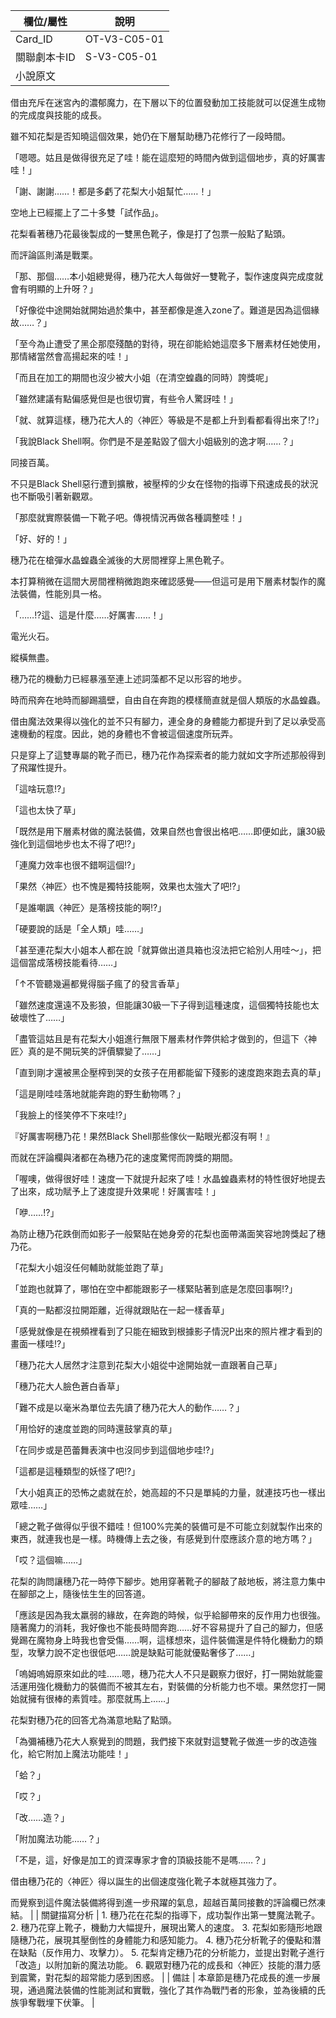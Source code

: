 | 欄位/屬性 | 說明 |
|---|---|
| Card_ID | OT-V3-C05-01 |
| 關聯劇本卡ID | S-V3-C05-01 |
| 小說原文 |
借由充斥在迷宮內的濃郁魔力，在下層以下的位置發動加工技能就可以促進生成物的完成度與技能的成長。

雖不知花梨是否知曉這個效果，她仍在下層幫助穗乃花修行了一段時間。

「嗯嗯。姑且是做得很充足了哇！能在這麼短的時間內做到這個地步，真的好厲害哇！」

「謝、謝謝……！都是多虧了花梨大小姐幫忙……！」

空地上已經擺上了二十多雙「試作品」。

花梨看著穗乃花最後製成的一雙黑色靴子，像是打了包票一般點了點頭。

而評論區則滿是戰栗。

「那、那個……本小姐總覺得，穗乃花大人每做好一雙靴子，製作速度與完成度就會有明顯的上升呀？」

「好像從中途開始就開始過於集中，甚至都像是進入zone了。難道是因為這個緣故……？」

「至今為止遭受了黑企那麼殘酷的對待，現在卻能給她這麼多下層素材任她使用，那情緒當然會高揚起來的哇！」

「而且在加工的期間也沒少被大小姐（在清空蝗蟲的同時）誇獎呢」

「雖然建議有點偏感覺但是也很切實，有些令人驚訝哇！」

「就、就算這樣，穗乃花大人的〈神匠〉等級是不是都上升到看都看得出來了!?」

「我說Black Shell啊。你們是不是差點毀了個大小姐級別的逸才啊……？」

同接百萬。

不只是Black Shell惡行遭到擴散，被壓榨的少女在怪物的指導下飛速成長的狀況也不斷吸引著新觀眾。

「那麼就實際裝備一下靴子吧。傳視情況再做各種調整哇！」

「好、好的！」

穗乃花在槍彈水晶蝗蟲全滅後的大房間裡穿上黑色靴子。

本打算稍微在這間大房間裡稍微跑跑來確認感覺——但這可是用下層素材製作的魔法裝備，性能別具一格。

「……!?這、這是什麼……好厲害……！」

電光火石。

縱橫無盡。

穗乃花的機動力已經暴漲至連上述詞藻都不足以形容的地步。

時而飛奔在地時而腳踢牆壁，自由自在奔跑的模樣簡直就是個人類版的水晶蝗蟲。

借由魔法效果得以強化的並不只有腳力，連全身的身體能力都提升到了足以承受高速機動的程度。因此，她的身體也不會被這個速度所玩弄。

只是穿上了這雙專屬的靴子而已，穗乃花作為探索者的能力就如文字所述那般得到了飛躍性提升。

「這啥玩意!?」

「這也太快了草」

「既然是用下層素材做的魔法裝備，效果自然也會很出格吧……即便如此，讓30級強化到這個地步也太不得了吧!?」

「連魔力效率也很不錯啊這個!?」

「果然〈神匠〉也不愧是獨特技能啊，效果也太強大了吧!?」

「是誰嘲諷〈神匠〉是落榜技能的啊!?」

「硬要說的話是「全人類」哇……」

「甚至連花梨大小姐本人都在說「就算做出道具箱也沒法把它給別人用哇～」，把這個當成落榜技能看待……」

「↑不管聽幾遍都覺得腦子瘋了的發言香草」

「雖然速度還遠不及影狼，但能讓30級一下子得到這種速度，這個獨特技能也太破壞性了……」

「盡管這姑且是有花梨大小姐進行無限下層素材作弊供給才做到的，但這下〈神匠〉真的是不開玩笑的評價驟變了……」

「直到剛才還被黑企壓榨到哭的女孩子在用都能留下殘影的速度跑來跑去真的草」

「這是剛哇哇落地就能奔跑的野生動物嗎？」

「我臉上的怪笑停不下來哇!?」

『好厲害啊穗乃花！果然Black Shell那些傢伙一點眼光都沒有啊！』

而就在評論欄與渚都在為穗乃花的速度驚愕而誇獎的期間。

「喔噢，做得很好哇！速度一下就提升起來了哇！水晶蝗蟲素材的特性很好地提去了出來，成功賦予上了速度提升效果呢！好厲害哇！」

「咿……!?」

為防止穗乃花跌倒而如影子一般緊貼在她身旁的花梨也面帶滿面笑容地誇獎起了穗乃花。

「花梨大小姐沒任何輔助就能並跑了草」

「並跑也就算了，哪怕在空中都能跟影子一樣緊貼著到底是怎麼回事啊!?」

「真的一點都沒拉開距離，近得就跟貼在一起一樣香草」

「感覺就像是在視頻裡看到了只能在細致到根據影子情況P出來的照片裡才看到的畫面一樣哇!?」

「穗乃花大人居然才注意到花梨大小姐從中途開始就一直跟著自己草」

「穗乃花大人臉色蒼白香草」

「難不成是以毫米為單位去先讀了穗乃花大人的動作……？」

「用恰好的速度並跑的同時還鼓掌真的草」

「在同步或是芭蕾舞表演中也沒同步到這個地步哇!?」

「這都是這種類型的妖怪了吧!?」

「大小姐真正的恐怖之處就在於，她高超的不只是單純的力量，就連技巧也一樣出眾哇……」

「總之靴子做得似乎很不錯哇！但100%完美的裝備可是不可能立刻就製作出來的東西，就連我也是一樣。時機傳上去之後，有感覺到什麼應該介意的地方嗎？」

「哎？這個嘛……」

花梨的詢問讓穗乃花一時停下腳步。她用穿著靴子的腳敲了敲地板，將注意力集中在腳部之上，隨後怯生生的回答道。

「應該是因為我太羸弱的緣故，在奔跑的時候，似乎給腳帶來的反作用力也很強。隨著魔力的消耗，我好像也不能長時間奔跑……好不容易提升了自己的腳力，但感覺踢在魔物身上時我也會受傷……啊，這樣想來，這件裝備還是件特化機動力的類型，攻擊力說不定也很低吧……說是缺點可能就優點奢侈了……」

「嗚姆嗚姆原來如此的哇……嗯，穗乃花大人不只是觀察力很好，打一開始就能靈活運用強化機動力的裝備而不被其左右，對裝備的分析能力也不壞。果然您打一開始就擁有很棒的素質哇。那麼就馬上……」

花梨對穗乃花的回答尤為滿意地點了點頭。

「為彌補穗乃花大人察覺到的問題，我們接下來就對這雙靴子做進一步的改造強化，給它附加上魔法功能哇！」

「蛤？」

「哎？」

「改……造？」

「附加魔法功能……？」

「不是，這，好像是加工的資深專家才會的頂級技能不是嗎……？」

借由穗乃花的〈神匠〉得以誕生的出個速度強化靴子本就極其強力了。

而覺察到這件魔法裝備將得到進一步飛躍的氣息，超越百萬同接數的評論欄已然凍結。
|
| 關鍵描寫分析 | 1. 穗乃花在花梨的指導下，成功製作出第一雙魔法靴子。 2. 穗乃花穿上靴子，機動力大幅提升，展現出驚人的速度。 3. 花梨如影隨形地跟隨穗乃花，展現其壓倒性的身體能力和感知能力。 4. 穗乃花分析靴子的優點和潛在缺點（反作用力、攻擊力）。 5. 花梨肯定穗乃花的分析能力，並提出對靴子進行「改造」以附加新的魔法功能。 6. 觀眾對穗乃花的成長和〈神匠〉技能的潛力感到震驚，對花梨的超常能力感到困惑。 |
| 備註 | 本章節是穗乃花成長的進一步展現，通過魔法裝備的性能測試和實戰，強化了其作為戰鬥者的形象，並為後續的氏族爭奪戰埋下伏筆。 |
